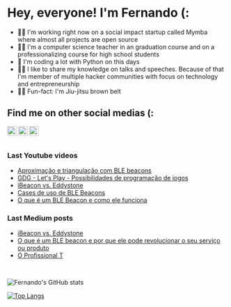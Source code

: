 # Hey, everyone! I'm Fernando (:

- :man_technologist: I'm working right now on a social impact startup called Mymba where almost all projects are open source
- :man_teacher: I'm a computer science teacher in an graduation course and on a professionalizing course for high school students
- :snake: I'm coding a lot with Python on this days
- :singer: I like to share my knowledge on talks and speeches. Because of that I'm member of multiple hacker communities with focus on technology and entrepreneurship
- :men_wrestling: Fun-fact: I'm Jiu-jitsu brown belt 

## Find me on other social medias (:
[<img align="left" alt="LinkedIn/feerposser" width="22px" src="https://cdn.jsdelivr.net/npm/simple-icons@v3/icons/linkedin.svg" />][linkedin]
[<img align="left" alt="Fernando Pinheiro | YouTube" width="22px" src="https://cdn.jsdelivr.net/npm/simple-icons@v3/icons/youtube.svg" />][youtube]
[<img align="left" alt="@feerposser | Instagram" width="22px" src="https://cdn.jsdelivr.net/npm/simple-icons@v3/icons/instagram.svg" />][instagram]

<br><br>

### Last Youtube videos
<!-- YOUTUBE:START -->
- [Aproximação e triangulação com BLE beacons](https://www.youtube.com/watch?v=7MUWFsMwhNo)
- [GDG - Let's Play - Possibilidades de programação de jogos](https://www.youtube.com/watch?v=oT-4we1FMPI)
- [iBeacon vs. Eddystone](https://www.youtube.com/watch?v=QQTfV-MrO14)
- [Cases de uso de BLE Beacons](https://www.youtube.com/watch?v=F0ayBzzjay4)
- [O que é um BLE Beacon e como ele funciona](https://www.youtube.com/watch?v=XhAfu7y6qYE)
<!-- YOUTUBE:END -->

### Last Medium posts
<!-- MEDIUM:START -->
- [iBeacon vs. Eddystone](https://feerposser.medium.com/ibeacon-vs-eddystone-74388528af75?source=rss-72a3bb6a1bb0------2)
- [O que é um BLE beacon e por que ele pode revolucionar o seu serviço ou produto](https://feerposser.medium.com/o-que-%C3%A9-um-ble-beacon-e-por-que-ele-pode-revolucionar-o-seu-servi%C3%A7o-ou-produto-bed4345297d7?source=rss-72a3bb6a1bb0------2)
- [O Profissional T](https://feerposser.medium.com/profissional-t-e-porqu%C3%AA-todo-dev-deveria-ser-um-principalmente-os-startupeiros-c64bec45c9ef?source=rss-72a3bb6a1bb0------2)
<!-- MEDIUM:END -->

<br>

![Fernando's GitHub stats](https://github-readme-stats.vercel.app/api?username=feerposser&count_private=true)

[![Top Langs](https://github-readme-stats.vercel.app/api/top-langs/?username=feerposser&langs_count=7&layout=compact)](https://github.com/anuraghazra/github-readme-stats)

[linkedin]: https://www.linkedin.com/in/feerposser/
[youtube]: https://www.youtube.com/channel/UCg_CldUQX4zWq4k0hiu5fcg
[instagram]: http://instagram.com/feerposser
